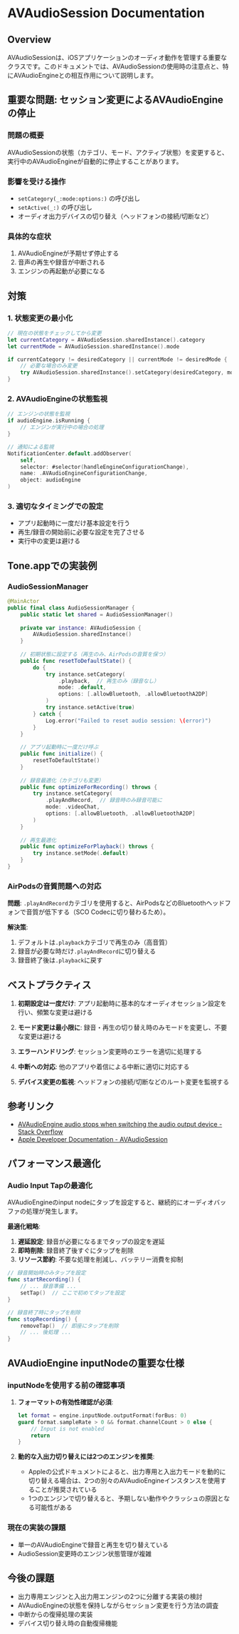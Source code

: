 # AVAudioSession Documentation

## Overview

AVAudioSessionは、iOSアプリケーションのオーディオ動作を管理する重要なクラスです。このドキュメントでは、AVAudioSessionの使用時の注意点と、特にAVAudioEngineとの相互作用について説明します。

## 重要な問題: セッション変更によるAVAudioEngineの停止

### 問題の概要
AVAudioSessionの状態（カテゴリ、モード、アクティブ状態）を変更すると、実行中のAVAudioEngineが自動的に停止することがあります。

### 影響を受ける操作
- `setCategory(_:mode:options:)` の呼び出し
- `setActive(_:)` の呼び出し
- オーディオ出力デバイスの切り替え（ヘッドフォンの接続/切断など）

### 具体的な症状
1. AVAudioEngineが予期せず停止する
2. 音声の再生や録音が中断される
3. エンジンの再起動が必要になる

## 対策

### 1. 状態変更の最小化
```swift
// 現在の状態をチェックしてから変更
let currentCategory = AVAudioSession.sharedInstance().category
let currentMode = AVAudioSession.sharedInstance().mode

if currentCategory != desiredCategory || currentMode != desiredMode {
    // 必要な場合のみ変更
    try AVAudioSession.sharedInstance().setCategory(desiredCategory, mode: desiredMode)
}
```

### 2. AVAudioEngineの状態監視
```swift
// エンジンの状態を監視
if audioEngine.isRunning {
    // エンジンが実行中の場合の処理
}

// 通知による監視
NotificationCenter.default.addObserver(
    self,
    selector: #selector(handleEngineConfigurationChange),
    name: .AVAudioEngineConfigurationChange,
    object: audioEngine
)
```

### 3. 適切なタイミングでの設定
- アプリ起動時に一度だけ基本設定を行う
- 再生/録音の開始前に必要な設定を完了させる
- 実行中の変更は避ける

## Tone.appでの実装例

### AudioSessionManager
```swift
@MainActor
public final class AudioSessionManager {
    public static let shared = AudioSessionManager()
    
    private var instance: AVAudioSession {
        AVAudioSession.sharedInstance()
    }
    
    // 初期状態に設定する（再生のみ、AirPodsの音質を保つ）
    public func resetToDefaultState() {
        do {
            try instance.setCategory(
                .playback,  // 再生のみ（録音なし）
                mode: .default,
                options: [.allowBluetooth, .allowBluetoothA2DP]
            )
            try instance.setActive(true)
        } catch {
            Log.error("Failed to reset audio session: \(error)")
        }
    }
    
    // アプリ起動時に一度だけ呼ぶ
    public func initialize() {
        resetToDefaultState()
    }
    
    // 録音最適化（カテゴリも変更）
    public func optimizeForRecording() throws {
        try instance.setCategory(
            .playAndRecord,  // 録音時のみ録音可能に
            mode: .videoChat,
            options: [.allowBluetooth, .allowBluetoothA2DP]
        )
    }
    
    // 再生最適化
    public func optimizeForPlayback() throws {
        try instance.setMode(.default)
    }
}
```

### AirPodsの音質問題への対応

**問題**: `.playAndRecord`カテゴリを使用すると、AirPodsなどのBluetoothヘッドフォンで音質が低下する（SCO Codecに切り替わるため）。

**解決策**: 
1. デフォルトは`.playback`カテゴリで再生のみ（高音質）
2. 録音が必要な時だけ`.playAndRecord`に切り替える
3. 録音終了後は`.playback`に戻す

## ベストプラクティス

1. **初期設定は一度だけ**: アプリ起動時に基本的なオーディオセッション設定を行い、頻繁な変更は避ける

2. **モード変更は最小限に**: 録音・再生の切り替え時のみモードを変更し、不要な変更は避ける

3. **エラーハンドリング**: セッション変更時のエラーを適切に処理する

4. **中断への対応**: 他のアプリや着信による中断に適切に対応する

5. **デバイス変更の監視**: ヘッドフォンの接続/切断などのルート変更を監視する

## 参考リンク
- [AVAudioEngine audio stops when switching the audio output device - Stack Overflow](https://stackoverflow.com/questions/66923293/avaudioengine-audio-stops-when-switching-the-audio-output-device)
- [Apple Developer Documentation - AVAudioSession](https://developer.apple.com/documentation/avfaudio/avaudiosession)

## パフォーマンス最適化

### Audio Input Tapの最適化
AVAudioEngineのinput nodeにタップを設定すると、継続的にオーディオバッファの処理が発生します。

**最適化戦略**:
1. **遅延設定**: 録音が必要になるまでタップの設定を遅延
2. **即時削除**: 録音終了後すぐにタップを削除
3. **リソース節約**: 不要な処理を削減し、バッテリー消費を抑制

```swift
// 録音開始時のみタップを設定
func startRecording() {
    // ... 録音準備 ...
    setTap()  // ここで初めてタップを設定
}

// 録音終了時にタップを削除
func stopRecording() {
    removeTap()  // 即座にタップを削除
    // ... 後処理 ...
}
```

## AVAudioEngine inputNodeの重要な仕様

### inputNodeを使用する前の確認事項
1. **フォーマットの有効性確認が必須**:
   ```swift
   let format = engine.inputNode.outputFormat(forBus: 0)
   guard format.sampleRate > 0 && format.channelCount > 0 else {
       // Input is not enabled
       return
   }
   ```

2. **動的な入出力切り替えには2つのエンジンを推奨**:
   - Appleの公式ドキュメントによると、出力専用と入出力モードを動的に切り替える場合は、2つの別々のAVAudioEngineインスタンスを使用することが推奨されている
   - 1つのエンジンで切り替えると、予期しない動作やクラッシュの原因となる可能性がある

### 現在の実装の課題
- 単一のAVAudioEngineで録音と再生を切り替えている
- AudioSession変更時のエンジン状態管理が複雑

## 今後の課題
- 出力専用エンジンと入出力用エンジンの2つに分離する実装の検討
- AVAudioEngineの状態を保持しながらセッション変更を行う方法の調査
- 中断からの復帰処理の実装
- デバイス切り替え時の自動復帰機能
